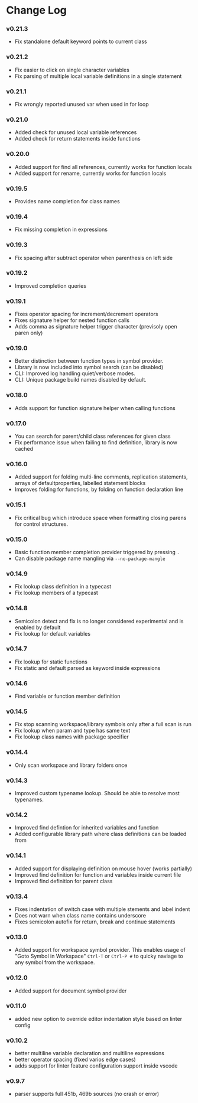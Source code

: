# Change Log

### v0.21.3
- Fix standalone default keyword points to current class

### v0.21.2
- Fix easier to click on single character variables
- Fix parsing of multiple local variable definitions in a single statement

### v0.21.1
- Fix wrongly reported unused var when used in for loop

### v0.21.0
- Added check for unused local variable references
- Added check for return statements inside functions

### v0.20.0
- Added support for find all references, currently works for function locals
- Added support for rename, currently works for function locals

### v0.19.5
- Provides name completion for class names

### v0.19.4
- Fix missing completion in expressions

### v0.19.3
- Fix spacing after subtract operator when parenthesis on left side

### v0.19.2
- Improved completion queries

### v0.19.1
- Fixes operator spacing for increment/decrement operators
- Fixes signature helper for nested function calls
- Adds comma as signature helper trigger character (previsoly open paren only)

### v0.19.0
- Better distinction between function types in symbol provider.
- Library is now included into symbol search (can be disabled)
- CLI: Improved log handling quiet/verbose modes.
- CLI: Unique package build names disabled by default.

### v0.18.0
- Adds support for function signature helper when calling functions

### v0.17.0
- You can search for parent/child class references for given class
- Fix performance issue when failing to find definition, library is now cached

### v0.16.0
- Added support for folding multi-line comments, replication statements,
arrays of defaultproperties, labelled statement blocks
- Improves folding for functions, by folding on function declaration line

### v0.15.1
- Fix critical bug which introduce space when formatting closing parens for control structures.

### v0.15.0
- Basic function member completion provider triggered by pressing `.`
- Can disable package name mangling via `--no-package-mangle`

### v0.14.9
- Fix lookup class definition in a typecast
- Fix lookup members of a typecast

### v0.14.8
- Semicolon detect and fix is no longer considered experimental and is enabled by default
- Fix lookup for default variables

### v0.14.7
- Fix lookup for static functions
- Fix static and default parsed as keyword inside expressions

### v0.14.6
- Find variable or function member definition

### v0.14.5
- Fix stop scanning workspace/library symbols only after a full scan is run
- Fix lookup when param and type has same text
- Fix lookup class names with package specifier

### v0.14.4
- Only scan workspace and library folders once

### v0.14.3
- Improved custom typename lookup. Should be able to resolve most typenames.

### v0.14.2
- Improved find defintion for inherited variables and function
- Added configurable library path where class definitions can be loaded from

### v0.14.1
- Added support for displaying definition on mouse hover (works partially)
- Improved find definition for function and variables inside current file
- Improved find definition for parent class

### v0.13.4
- Fixes indentation of switch case with multiple stements and label indent
- Does not warn when class name contains underscore 
- Fixes semicolon autofix for return, break and continue statements

### v0.13.0
- Added support for workspace symbol provider. This enables usage of "Goto
  Symbol in Workspace" `Ctrl-T` or `Ctrl-P #` to quicky naviage to any 
  symbol from the workspace.

### v0.12.0
- Added support for document symbol provider

### v0.11.0
- added new option to override editor indentation style based on linter config

### v0.10.2
- better multiline variable declaration and multiline expressions
- better operator spacing (fixed varios edge cases)
- adds support for linter feature configuration support inside vscode

### v0.9.7
- parser supports full 451b, 469b sources (no crash or error)
